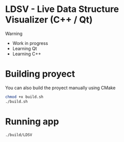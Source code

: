 # LDSV - Live Data Structure Visualizer (C++ / Qt)

> [!WARNING]
> - Work in progress
> - Learning Qt
> - Learning C++

# Building proyect

You can also build the proyect manually using CMake

```sh
chmod +x build.sh
./build.sh
```

# Running app

```sh
./build/LDSV
```

